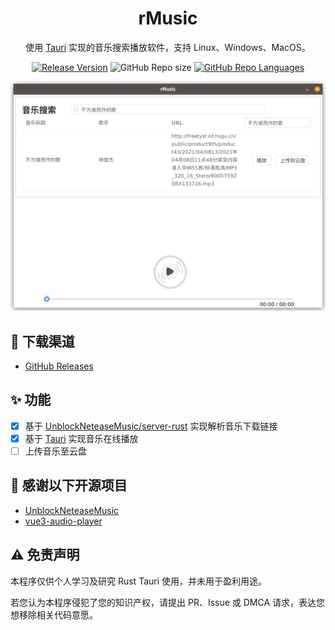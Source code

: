 <h1 align="center">rMusic</h1>

<div align="center">

使用 <a href="https://tauri.app">Tauri</a> 实现的音乐搜索播放软件，支持 Linux、Windows、MacOS。

[![Release Version](https://img.shields.io/github/v/release/EnableAsync/rMusic?style=flat-square)](https://github.com/EnableAsync/rMusic/releases/latest)
![GitHub Repo size](https://img.shields.io/github/repo-size/EnableAsync/rMusic?style=flat-square&color=3cb371)
[![GitHub Repo Languages](https://img.shields.io/github/languages/top/EnableAsync/rMusic?style=flat-square)](https://github.com/EnableAsync/rMusic/search?l=c%23)

<img src="./images/1.png" width="800" />
</div>

## 🚀 下载渠道
- [GitHub Releases](https://github.com/EnableAsync/rMusic/releases)

## ✨ 功能
- [x] 基于 [UnblockNeteaseMusic/server-rust](https://github.com/UnblockNeteaseMusic/server-rust) 实现解析音乐下载链接
- [x] 基于 [Tauri](https://tauri.app) 实现音乐在线播放
- [ ] 上传音乐至云盘

## 📄 感谢以下开源项目
- [UnblockNeteaseMusic](https://github.com/UnblockNeteaseMusic/server-rust)
- [vue3-audio-player](https://github.com/RealCoolSnow/vue3-audio-player)

## ⚠️ 免责声明

本程序仅供个人学习及研究 Rust Tauri 使用，并未用于盈利用途。

若您认为本程序侵犯了您的知识产权，请提出 PR、Issue 或 DMCA 请求，表达您想移除相关代码意愿。
